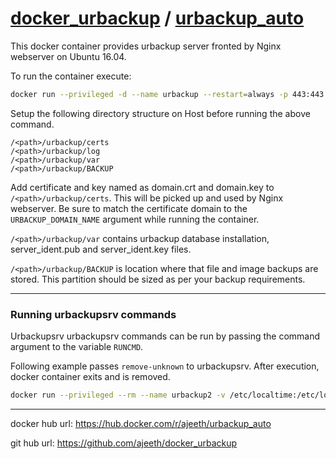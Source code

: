 # [docker_urbackup](https://github.com/ajeeth/docker_urbackup) / [urbackup_auto](https://hub.docker.com/r/ajeeth/urbackup_auto)

This docker container provides urbackup server fronted by Nginx webserver on Ubuntu 16.04.


To run the container execute:
```bash
docker run --privileged -d --name urbackup --restart=always -p 443:443 -p 55413-55415:55413-55415 -p 35623:35623/udp -v /etc/localtime:/etc/localtime:ro -v /<path>/urbackup/certs:/opt/urbackup/certs -v /<path>/urbackup/log:/opt/urbackup/log -v /<path>/urbackup/BACKUP:/media/BACKUP -v /<path>/urbackup/var:/var/urbackup -e URBACKUP_DOMAIN_NAME=<urbackup.domain.com> ajeeth/urbackup_auto:<version>
```

Setup the following directory structure on Host before running the above command.

```
/<path>/urbackup/certs
/<path>/urbackup/log
/<path>/urbackup/var
/<path>/urbackup/BACKUP
```
Add certificate and key named as domain.crt and domain.key to `/<path>/urbackup/certs`. This will be picked up and used by Nginx webserver. Be sure to match the certificate domain to the `URBACKUP_DOMAIN_NAME` argument while running the container.

`/<path>/urbackup/var` contains urbackup database installation, server_ident.pub and server_ident.key files.

`/<path>/urbackup/BACKUP` is location where that file and image backups are stored. This partition should be sized as per your backup requirements.

---
### Running urbackupsrv commands

Urbackupsrv urbackupsrv commands can be run by passing the command argument to the variable `RUNCMD`.

Following example passes `remove-unknown` to urbackupsrv. After execution, docker container exits and is removed.

```bash
docker run --privileged --rm --name urbackup2 -v /etc/localtime:/etc/localtime:ro -v /<path>/urbackup/log:/opt/urbackup/log -v /<path>/urbackup/BACKUP:/media/BACKUP -v /<path>/urbackup/var:/var/urbackup -e URBACKUP_DOMAIN_NAME=<urbackup.domain.com> -e RUNCMD=remove-unknown ajeeth/urbackup_auto:<version>
```


---

docker hub url: https://hub.docker.com/r/ajeeth/urbackup_auto

git hub url: https://github.com/ajeeth/docker_urbackup
